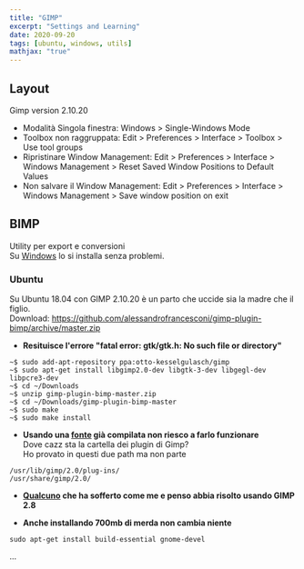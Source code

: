 ```yaml
---
title: "GIMP"
excerpt: "Settings and Learning"
date: 2020-09-20
tags: [ubuntu, windows, utils]
mathjax: "true"
---
```



## Layout
Gimp version 2.10.20  
- Modalità Singola finestra: Windows > Single-Windows Mode
- Toolbox non raggruppata: Edit > Preferences > Interface > Toolbox > Use tool groups
- Ripristinare Window Management: Edit > Preferences > Interface > Windows Management > Reset Saved Window Positions to Default Values
- Non salvare il Window Management: Edit > Preferences > Interface > Windows Management > Save window position on exit



## BIMP
Utility per export e conversioni  
Su [Windows](https://alessandrofrancesconi.it/projects/bimp/) lo si installa senza problemi.  

### Ubuntu
Su Ubuntu 18.04 con GIMP 2.10.20 è un parto che uccide sia la madre che il figlio.  
Download: https://github.com/alessandrofrancesconi/gimp-plugin-bimp/archive/master.zip  

- **Resituisce l'errore "fatal error: gtk/gtk.h: No such file or directory"**  
```console
~$ sudo add-apt-repository ppa:otto-kesselgulasch/gimp
~$ sudo apt-get install libgimp2.0-dev libgtk-3-dev libgegl-dev libpcre3-dev
~$ cd ~/Downloads
~$ unzip gimp-plugin-bimp-master.zip
~$ cd ~/Downloads/gimp-plugin-bimp-master
~$ sudo make
~$ sudo make install
```

- **Usando una [fonte](https://forums.linuxmint.com/viewtopic.php?t=327912) già compilata non riesco a farlo funzionare**  
Dove cazz sta la cartella dei plugin di Gimp?  
Ho provato in questi due path ma non parte  
```raw
/usr/lib/gimp/2.0/plug-ins/
/usr/share/gimp/2.0/
```

- **[Qualcuno](https://www.dedoimedo.com/computers/gimp-bimp.html) che ha sofferto come me e penso abbia risolto usando GIMP 2.8** 

- **Anche installando 700mb di merda non cambia niente**  
```console
sudo apt-get install build-essential gnome-devel
```









...
